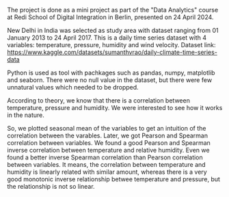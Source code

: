 The project is done as a mini project as part of the "Data Analytics" course at Redi School of Digital Integration in Berlin, presented on 24 April 2024.

New Delhi in India was selected as study area with dataset ranging from 01 January 2013 to 24 April 2017. This is a daily time series dataset with 4 variables: temperature, pressure, humidity and wind velocity. 
Dataset link: https://www.kaggle.com/datasets/sumanthvrao/daily-climate-time-series-data

Python is used as tool with pachkages such as pandas, numpy, matplotlib and seaborn. There were no null value in the dataset, but there were few unnatural values which needed to be dropped. 

According to theory, we know that there is a correlation between temperature, pressure and humidity. We were interested to see how it works in the nature. 

So, we plotted seasonal mean of the variables to get an intuition of the correlation between the varables. Later, we got Pearson and Spearman correlation between variables. We found a good Pearson and Spearman inverse correlation between temperature and relative humidity. 
Even we found a better inverse Spearman correlation than Pearson correlation between variables. It means, the correlation between temperature and humidity is linearly related with similar amount, whereas there is a very good monotonic inverse relationship 
betwee temperature and pressure, but the relationship is not so linear.


